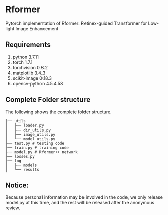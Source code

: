 # Rformer
Pytorch implementation of Rformer: Retinex-guided Transformer for Low-light Image Enhancement

## Requirements
1. python 3.7.11
2. torch 1.7.1
3. torchvision 0.8.2
4. matplotlib 3.4.3
5. scikit-image 0.18.3
6. opencv-python 4.5.4.58

## Complete Folder structure
The following shows the complete folder structure.
```
├── utils
│   ├── loader.py
│   ├── dir_utils.py
│   ├── image_utils.py
│   └── model_utils.py
├── test.py # testing code
├── train.py # training code
├── model.py # Rformer++ network
├── losses.py 
├── log
│   ├── models
│   └── results
```

## Notice: 
Because personal information may be involved in the code, we only release model.py at this time, and the rest will be released after the anonymous review.

